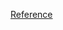 [Reference](https://askubuntu.com/questions/141229/how-to-add-a-shell-script-to-launcher-as-shortcut)
